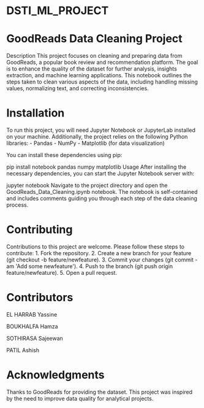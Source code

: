 # DSTI_ML_PROJECT

# GoodReads Data Cleaning Project
Description
This project focuses on cleaning and preparing data from GoodReads, a popular book review and recommendation platform. The goal is to enhance the quality of the dataset for further analysis, insights extraction, and machine learning applications. This notebook outlines the steps taken to clean various aspects of the data, including handling missing values, normalizing text, and correcting inconsistencies.

# Installation
To run this project, you will need Jupyter Notebook or JupyterLab installed on your machine. Additionally, the project relies on the following Python libraries: - Pandas - NumPy - Matplotlib (for data visualization)

You can install these dependencies using pip:

pip install notebook pandas numpy matplotlib
Usage
After installing the necessary dependencies, you can start the Jupyter Notebook server with:

jupyter notebook
Navigate to the project directory and open the GoodReads_Data_Cleaning.ipynb notebook. The notebook is self-contained and includes comments guiding you through each step of the data cleaning process.

# Contributing
Contributions to this project are welcome. Please follow these steps to contribute: 1. Fork the repository. 2. Create a new branch for your feature (git checkout -b feature/newfeature). 3. Commit your changes (git commit -am 'Add some newfeature'). 4. Push to the branch (git push origin feature/newfeature). 5. Open a pull request.

# Contributors 
EL HARRAB Yassine

BOUKHALFA Hamza

SOTHIRASA Sajeewan

PATIL Ashish

# Acknowledgments
Thanks to GoodReads for providing the dataset.
This project was inspired by the need to improve data quality for analytical projects.
